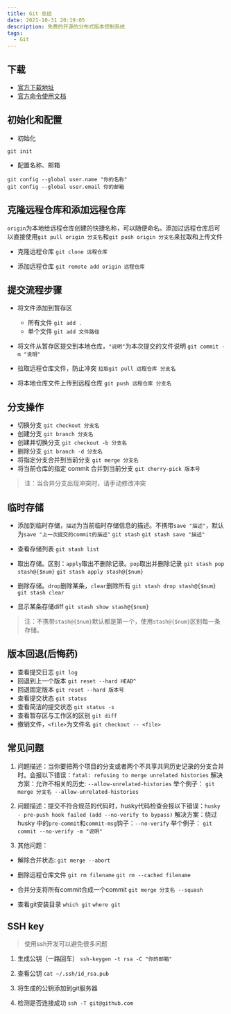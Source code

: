 ```yaml
---
title: Git 总结
date: 2021-10-31 20:19:05
description: 免费的开源的分布式版本控制系统
tags:
  - Git
---
```



## 下载

- [官方下载地址](https://git-scm.com/downloads)
- [官方命令使用文档](https://git-scm.com/book/zh/v2)

## 初始化和配置

- 初始化

```初始化
git init
```

- 配置名称、邮箱

```配置名称、邮箱
git config --global user.name "你的名称"
git config --global user.email 你的邮箱
```

## 克隆远程仓库和添加远程仓库

`origin`为本地给远程仓库创建的快捷名称，可以随便命名。添加过远程仓库后可以直接使用`git pull origin 分支名`和`git push origin 分支名`来拉取和上传文件

- 克隆远程仓库
  ```git clone 远程仓库```

- 添加远程仓库
  ```git remote add origin 远程仓库```

## 提交流程步骤

- 将文件添加到暂存区
  - 所有文件
    `git add .`
  - 单个文件
    `git add 文件路径`

- 将文件从暂存区提交到本地仓库，`"说明"`为本次提交的文件说明
  ```git commit -m "说明"```

- 拉取远程仓库文件，防止冲突
  ```拉取git pull 远程仓库 分支名```

- 将本地仓库文件上传到远程仓库
  ```git push 远程仓库 分支名```

## 分支操作

- 切换分支
  ```git checkout 分支名```
- 创建分支
  ```git branch 分支名```
- 创建并切换分支
  ```git checkout -b 分支名```
- 删除分支
  ```git branch -d 分支名```
- 将指定分支合并到当前分支
  ```git merge 分支名```
- 将当前仓库的指定 commit 合并到当前分支
  ```git cherry-pick 版本号```

> 注：当合并分支出现冲突时，请手动修改冲突

## 临时存储

- 添加到临时存储，`描述`为当前临时存储信息的描述。不携带`save "描述"`，默认为`save "上一次提交的commit的描述"`
  ```git stash```
  ```git stash save "描述"```

- 查看存储列表
  ```git stash list```

- 取出存储。区别：`apply`取出不删除记录。`pop`取出并删除记录
  ```git stash pop stash@{$num}```
  ```git stash apply stash@{$num}```

- 删除存储。`drop`删除某条，`clear`删除所有
  ```git stash drop stash@{$num}```
  ```git stash clear```

- 显示某条存储diff
  ```git stash show stash@{$num}```

> 注：不携带`stash@{$num}`默认都是第一个，使用`stash@{$num}`区别每一条存储。

## 版本回退(后悔药)

- 查看提交日志
  `git log`
- 回退到上一个版本
  `git reset --hard HEAD^`
- 回退固定版本
  `git reset --hard 版本号`
- 查看提交状态
  `git status`
- 查看简洁的提交状态
  `git status -s`
- 查看暂存区与工作区的区别
  `git diff`
- 撤销文件，`<file>`为文件名
  `git checkout -- <file>`

## 常见问题

1. 问题描述：当你要把两个项目的分支或者两个不共享共同历史记录的分支合并时。会报以下错误：`fatal: refusing to merge unrelated histories`
  解决方案：允许不相关的历史: `--allow-unrelated-histories`
  举个例子： `git merge 分支名 --allow-unrelated-histories`

2. 问题描述：提交不符合规范的代码时，husky代码检查会报以下错误：`husky - pre-push hook failed (add --no-verify to bypass)`
  解决方案：绕过 husky 中的`pre-commit`和`commit-msg`钩子：`--no-verify`
  举个例子： `git commit --no-verify -m "说明"`

3. 其他问题：

- 解除合并状态:
  ```git merge --abort```

- 删除远程仓库文件
  ```git rm filename```
  ```git rm --cached filename```

- 合并分支将所有commit合成一个commit
  ```git merge 分支名 --squash```

- 查看git安装目录
  ```which git```
  ```where git```

## SSH key

> 使用ssh开发可以避免很多问题

1. 生成公钥（一路回车）
```ssh-keygen -t rsa -C "你的邮箱"```

2. 查看公钥
```cat ~/.ssh/id_rsa.pub```

3. 将生成的公钥添加到git服务器

4. 检测是否连接成功
```ssh -T git@github.com```
